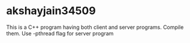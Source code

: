 # akshayjain34509
This is a C++ program having both client and server programs. Compile them. Use -pthread flag for server program
